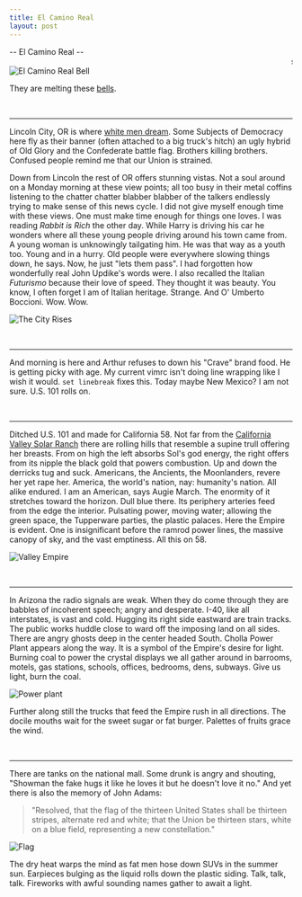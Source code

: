 ```yaml
---
title: El Camino Real
layout: post
---
```


-- El Camino Real -- <marquee>scroll down</marquee>
![El Camino Real Bell](https://upload.wikimedia.org/wikipedia/commons/c/cc/El_Camino_Real_California_2.JPG)

They are melting these [bells](https://www.dailymail.co.uk/news/article-7170313/University-California-Santa-Cruz-removes-El-Camino-Real-Bell-marks-inclusive.html).


<br>
<hr>

Lincoln City, OR is where [white men dream](https://www.youtube.com/watch?v=Pl4lLfC8ZlE). Some Subjects of Democracy here fly as their banner (often attached to a big truck's hitch) an ugly hybrid of Old Glory and the Confederate battle flag. Brothers killing brothers. Confused people remind me that our Union is strained. 

Down from Lincoln the rest of OR offers stunning vistas. Not a soul around on a Monday morning at these view points; all too busy in their metal coffins listening to the chatter chatter blabber blabber of the talkers endlessly trying to make sense of this news cycle. I did not give myself enough time with these views. One must make time enough for things one loves. I was reading *Rabbit is Rich* the other day. While Harry is driving his car he wonders where all these young people driving around his town came from. A young woman is unknowingly tailgating him. He was that way as a youth too. Young and in a hurry. Old people were everywhere slowing things down, he says. Now, he just "lets them pass". I had forgotten how wonderfully real John Updike's words were. I also recalled the Italian *Futurismo* because their love of speed. They thought it was beauty. You know, I often forget I am of Italian heritage. Strange. And O' Umberto Boccioni. Wow. Wow.

![The City Rises](https://upload.wikimedia.org/wikipedia/commons/f/fe/Umberto_Boccioni_001.jpg)

<br>
<hr>

And morning is here and Arthur refuses to down his "Crave" brand food. He is getting picky with age. My current vimrc isn't doing line wrapping like I wish it would. `set linebreak` fixes this. Today maybe New Mexico? I am not sure. U.S. 101 rolls on.

<br>
<hr>

Ditched U.S. 101 and made for California 58. Not far from the [California Valley Solar Ranch](https://en.wikipedia.org/wiki/California_Valley_Solar_Ranch) there are rolling hills that resemble a supine trull offering her breasts. From on high the left absorbs Sol's god energy, the right offers from its nipple the black gold that powers combustion. Up and down the derricks tug and suck. Americans, the Ancients, the Moonlanders, revere her yet rape her. America, the world's nation, nay: humanity's nation. All alike endured. I am an American, says Augie March. The enormity of it stretches toward the horizon. Dull blue there. Its periphery arteries feed from the edge the interior. Pulsating power, moving water; allowing the green space, the Tupperware parties, the plastic palaces. Here the Empire is evident. One is insignificant before the ramrod power lines, the massive canopy of sky, and the vast emptiness. All this on 58.

![Valley Empire](/static/Valley_Empire.jpg)

<br>
<hr>

In Arizona the radio signals are weak. When they do come through they are babbles of incoherent speech; angry and desperate. I-40, like all interstates, is vast and cold. Hugging its right side eastward are train tracks. The public works huddle close to ward off the imposing land on all sides. There are angry ghosts deep in the center headed South. Cholla Power Plant appears along the way. It is a symbol of the Empire's desire for light. Burning coal to power the crystal displays we all gather around in barrooms, motels, gas stations, schools, offices, bedrooms, dens, subways. Give us light, burn the coal. 

![Power plant](/static/Power_plant.jpg)

Further along still the trucks that feed the Empire rush in all directions. The docile mouths wait for the sweet sugar or fat burger. Palettes of fruits grace the wind.  

<br>
<hr>

There are tanks on the national mall. Some drunk is angry and shouting, "Showman the fake hugs it like he loves it but he doesn't love it no." And yet there is also the memory of John Adams:

>"Resolved, that the flag of the thirteen United States shall be thirteen stripes, alternate red and white; that the Union be thirteen stars, white on a blue field, representing a new constellation."

![Flag](/static/Flag_barn.jpg)

The dry heat warps the mind as fat men hose down SUVs in the summer sun. Earpieces bulging as the liquid rolls down the plastic siding. Talk, talk, talk. Fireworks with awful sounding names gather to await a light. 
